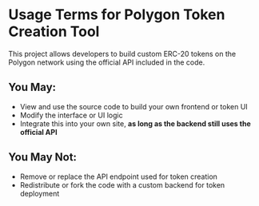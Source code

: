 # Usage Terms for Polygon Token Creation Tool

This project allows developers to build custom ERC-20 tokens on the Polygon network using the official API included in the code.

## You May:
- View and use the source code to build your own frontend or token UI
- Modify the interface or UI logic
- Integrate this into your own site, **as long as the backend still uses the official API**

## You May Not:
- Remove or replace the API endpoint used for token creation
- Redistribute or fork the code with a custom backend for token deployment


